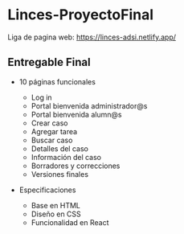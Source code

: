 # Linces-ProyectoFinal

Liga de pagina web: https://linces-adsi.netlify.app/

## Entregable Final

- 10 páginas funcionales
  - Log in
  - Portal bienvenida administrador@s
  - Portal bienvenida alumn@s
  - Crear caso
  - Agregar tarea
  - Buscar caso
  - Detalles del caso
  - Información del caso
  - Borradores y correcciones
  - Versiones finales
  
- Especificaciones
  - Base en HTML
  - Diseño en CSS
  - Funcionalidad en React
  
